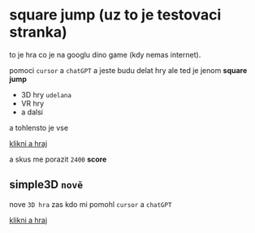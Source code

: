 square jump (uz to je testovaci stranka)
===========



to je hra co je na googlu dino game (kdy nemas internet).

pomoci  `cursor`  a  `chatGPT` a jeste budu delat hry ale ted je jenom **square jump**

  * 3D hry `udelana` 
  * VR hry
  * a dalsi

a tohlensto je vse

[klikni a hraj](https://html-preview.github.io/?url=https://github.com/schovanek0104-hash/game/blob/main/index.html)

a skus me porazit `2400`  **score**

simple3D `novĕ`
--------
nove `3D hra` zas kdo mi pomohl `cursor` a  `chatGPT` 

[klikni a hraj](https://htmlpreview.github.io/?https://github.com/schovanek0104-hash/game/blob/main/index2.html)
